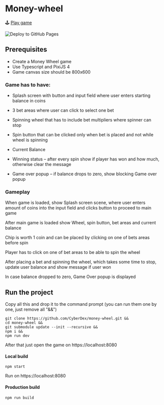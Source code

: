 # Money-wheel

🕹 [Play game](https://cyberdex.github.io/money-wheel/ "Play game") 

![Deploy to GitHub Pages](https://github.com/CyberDex/money-wheel/workflows/Deploy%20to%20GitHub%20Pages/badge.svg)


## Prerequisites

- Create a Money Wheel game
- Use Typescript and PixiJS 4
- Game canvas size should be 800x600

### Game has to have:
- Splash screen with button and input field where user enters starting balance in coins

- 3 bet areas where user can click to select one bet

- Spinning wheel that has to include bet multipliers where spinner can stop

- Spin button that can be clicked only when bet is placed and not while wheel is spinning

- Current Balance

- Winning status – after every spin show if player has won and how much, otherwise clear the message

- Game over popup – if balance drops to zero, show blocking Game over popup

### Gameplay

When game is loaded,  show Splash screen scene, where user enters amount of coins into the input field and clicks button to proceed to main game

After main game is loaded show Wheel, spin button, bet areas and current balance

Chip is worth 1 coin and can be placed by clicking on one of bets areas before spin

Player has to click on one of bet areas to be able to spin the wheel

After placing a bet and spinning the wheel, which takes some time to stop, update user balance and show message if user won

In case balance dropped to zero, Game Over popup is displayed


## Run the project

Copy all this and drop it to the command prompt (you can run them one by one, just remove all "&&")
```
git clone https://github.com/CyberDex/money-wheel.git && 
cd money-wheel && 
git submodule update --init --recursive && 
npm i && 
npm run dev
```
After that just open the game on https://localhost:8080

#### Local build
```
npm start
```
Run on https://localhost:8080

#### Production build
```
npm run build
```
